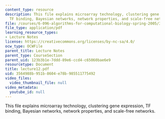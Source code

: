```yaml
---
content_type: resource
description: This file explains microarray technology, clustering gene expression,
  TF binding, Bayesian networks, network properties, and scale-free networks.
file: /courses/6-096-algorithms-for-computational-biology-spring-2005/3564988b951b8604e78b985511775492_lecture12.pdf
file_type: application/pdf
learning_resource_types:
- Lecture Notes
license: https://creativecommons.org/licenses/by-nc-sa/4.0/
ocw_type: OCWFile
parent_title: Lecture Notes
parent_type: CourseSection
parent_uid: 123b3b1e-7ddd-89e6-ccd4-c65060bae6e9
resourcetype: Document
title: lecture12.pdf
uid: 3564988b-951b-8604-e78b-985511775492
video_files:
  video_thumbnail_file: null
video_metadata:
  youtube_id: null
---
```

This file explains microarray technology, clustering gene expression, TF binding, Bayesian networks, network properties, and scale-free networks.